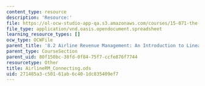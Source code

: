 ```yaml
---
content_type: resource
description: 'Resource:'
file: https://ol-ocw-studio-app-qa.s3.amazonaws.com/courses/15-071-the-analytics-edge-spring-2017/271485a3c50161ab6c401dc835409ef7_AirlineRM_Connecting.ods
file_type: application/vnd.oasis.opendocument.spreadsheet
learning_resource_types: []
ocw_type: OCWFile
parent_title: '8.2 Airline Revenue Management: An Introduction to Linear Optimization '
parent_type: CourseSection
parent_uid: 80f150bc-38fd-0f84-75f7-ccfe876f7744
resourcetype: Other
title: AirlineRM_Connecting.ods
uid: 271485a3-c501-61ab-6c40-1dc835409ef7
---
```

